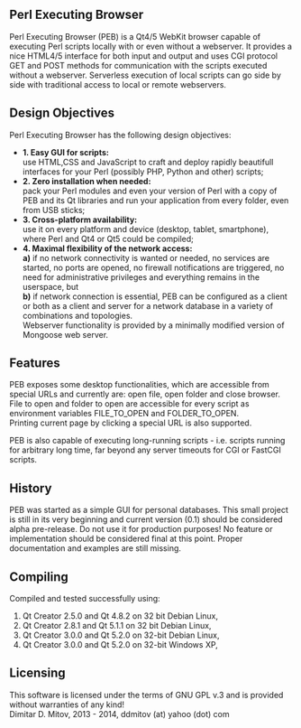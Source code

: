   
Perl Executing Browser  
----------------------------------------------------------------------------------------
  
Perl Executing Browser (PEB) is a Qt4/5 WebKit browser capable of executing Perl scripts locally with or even without a webserver. It provides a nice HTML4/5 interface for both input and output and uses CGI protocol GET and POST methods for communication with the scripts executed without a webserver. Serverless execution of local scripts can go side by side with traditional access to local or remote webservers.
  
Design Objectives
----------------------------------------------------------------------------------------
  
Perl Executing Browser has the following design objectives:  
* **1. Easy GUI for scripts:**  
    use HTML,CSS and JavaScript to craft and deploy rapidly beautifull interfaces for your Perl (possibly PHP, Python and other) scripts;  
* **2. Zero installation when needed:**  
    pack your Perl modules and even your version of Perl with a copy of PEB and its Qt libraries and run your application from every folder, even from USB sticks;  
* **3. Cross-platform availability:**  
    use it on every platform and device (desktop, tablet, smartphone), where Perl and Qt4 or Qt5 could be compiled;  
* **4. Maximal flexibility of the network access:**  
    **a)** if no network connectivity is wanted or needed, no services are started, no ports are opened, no firewall notifications are triggered, no need for administrative privileges and everything remains in the userspace, but  
    **b)** if network connection is essential, PEB can be configured as a client or both as a client and server for a network database in a variety of combinations and topologies.  
    Webserver functionality is provided by a minimally modified version of Mongoose web server.  
  
Features
----------------------------------------------------------------------------------------
  
PEB exposes some desktop functionalities, which are accessible from special URLs and currently are: open file, open folder and close browser.  
File to open and folder to open are accessible for every script as environment variables FILE_TO_OPEN and FOLDER_TO_OPEN.  
Printing current page by clicking a special URL is also supported.  
  
PEB is also capable of executing long-running scripts - i.e. scripts running for arbitrary long time, far beyond any server timeouts for CGI or FastCGI scripts.  
  
History
----------------------------------------------------------------------------------------
  
PEB was started as a simple GUI for personal databases. This small project is still in its very beginning and current version (0.1) should be considered alpha pre-release. Do not use it for production purposes! No feature or implementation should be considered final at this point. Proper documentation and examples are still missing.  
  
Compiling
----------------------------------------------------------------------------------------
  
Compiled and tested successfully using:  
1. Qt Creator 2.5.0 and Qt 4.8.2 on 32 bit Debian Linux,  
2. Qt Creator 2.8.1 and Qt 5.1.1 on 32 bit Debian Linux,  
3. Qt Creator 3.0.0 and Qt 5.2.0 on 32-bit Debian Linux,  
4. Qt Creator 3.0.0 and Qt 5.2.0 on 32-bit Windows XP,  
  
Licensing
----------------------------------------------------------------------------------------
  
This software is licensed under the terms of GNU GPL v.3 and is provided without warranties of any kind!  
Dimitar D. Mitov, 2013 - 2014, ddmitov (at) yahoo (dot) com  
  